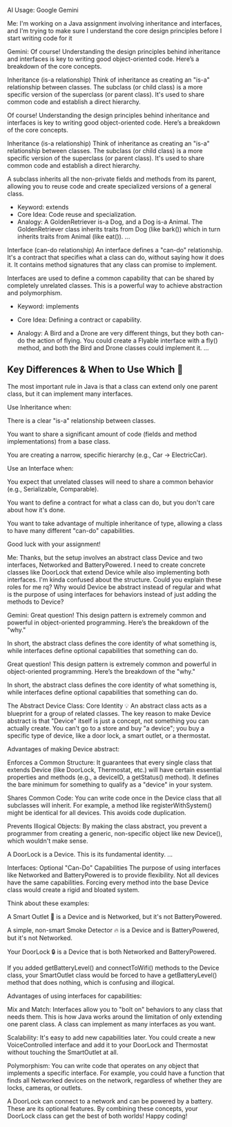 AI Usage: Google Gemini

Me: I'm working on a Java assignment involving inheritance and interfaces, and I'm trying to make sure I understand the core design principles before I start writing code for it

Gemini: Of course! Understanding the design principles behind inheritance and interfaces is key to writing good object-oriented code. Here’s a breakdown of the core concepts.

Inheritance (is-a relationship)
Think of inheritance as creating an "is-a" relationship between classes. The subclass (or child class) is a more specific version of the superclass (or parent class). It's used to share common code and establish a direct hierarchy.

Of course! Understanding the design principles behind inheritance and interfaces is key to writing good object-oriented code. Here’s a breakdown of the core concepts.

Inheritance (is-a relationship)
Think of inheritance as creating an "is-a" relationship between classes. The subclass (or child class) is a more specific version of the superclass (or parent class). It's used to share common code and establish a direct hierarchy.

A subclass inherits all the non-private fields and methods from its parent, allowing you to reuse code and create specialized versions of a general class.

- Keyword: extends
- Core Idea: Code reuse and specialization.
- Analogy: A GoldenRetriever is-a Dog, and a Dog is-a Animal. The GoldenRetriever class inherits traits from Dog (like bark()) which in turn inherits traits from Animal (like eat()).
...

Interface (can-do relationship)
An interface defines a "can-do" relationship. It's a contract that specifies what a class can do, without saying how it does it. It contains method signatures that any class can promise to implement.

Interfaces are used to define a common capability that can be shared by completely unrelated classes. This is a powerful way to achieve abstraction and polymorphism.

- Keyword: implements

- Core Idea: Defining a contract or capability.

- Analogy: A Bird and a Drone are very different things, but they both can-do the action of flying. You could create a Flyable interface with a fly() method, and both the Bird and Drone classes could implement it.
...
## Key Differences & When to Use Which 🤔
The most important rule in Java is that a class can extend only one parent class, but it can implement many interfaces.

Use Inheritance when:

There is a clear "is-a" relationship between classes.

You want to share a significant amount of code (fields and method implementations) from a base class.

You are creating a narrow, specific hierarchy (e.g., Car -> ElectricCar).

Use an Interface when:

You expect that unrelated classes will need to share a common behavior (e.g., Serializable, Comparable).

You want to define a contract for what a class can do, but you don't care about how it's done.

You want to take advantage of multiple inheritance of type, allowing a class to have many different "can-do" capabilities.

Good luck with your assignment!

Me: Thanks, but the setup involves an abstract class Device and two interfaces, Networked and BatteryPowered. I need to create concrete classes like DoorLock that extend Device while also implementing both interfaces. I'm kinda confused about the structure. Could you explain these roles for me rq? Why would Device be abstract instead of regular and what is the purpose of using interfaces for behaviors instead of just adding the methods to Device?

Gemini: Great question! This design pattern is extremely common and powerful in object-oriented programming. Here’s the breakdown of the "why."

In short, the abstract class defines the core identity of what something is, while interfaces define optional capabilities that something can do.

Great question! This design pattern is extremely common and powerful in object-oriented programming. Here’s the breakdown of the "why."

In short, the abstract class defines the core identity of what something is, while interfaces define optional capabilities that something can do.

The Abstract Device Class: Core Identity 💡
An abstract class acts as a blueprint for a group of related classes. The key reason to make Device abstract is that "Device" itself is just a concept, not something you can actually create. You can't go to a store and buy "a device"; you buy a specific type of device, like a door lock, a smart outlet, or a thermostat.

Advantages of making Device abstract:

Enforces a Common Structure: It guarantees that every single class that extends Device (like DoorLock, Thermostat, etc.) will have certain essential properties and methods (e.g., a deviceID, a getStatus() method). It defines the bare minimum for something to qualify as a "device" in your system.

Shares Common Code: You can write code once in the Device class that all subclasses will inherit. For example, a method like registerWithSystem() might be identical for all devices. This avoids code duplication.

Prevents Illogical Objects: By making the class abstract, you prevent a programmer from creating a generic, non-specific object like new Device(), which wouldn't make sense.

A DoorLock is a Device. This is its fundamental identity.
...

Interfaces: Optional "Can-Do" Capabilities
The purpose of using interfaces like Networked and BatteryPowered is to provide flexibility. Not all devices have the same capabilities. Forcing every method into the base Device class would create a rigid and bloated system.

Think about these examples:

A Smart Outlet 🔌 is a Device and is Networked, but it's not BatteryPowered.

A simple, non-smart Smoke Detector 🔥 is a Device and is BatteryPowered, but it's not Networked.

Your DoorLock 🔒 is a Device that is both Networked and BatteryPowered.

If you added getBatteryLevel() and connectToWifi() methods to the Device class, your SmartOutlet class would be forced to have a getBatteryLevel() method that does nothing, which is confusing and illogical.

Advantages of using interfaces for capabilities:

Mix and Match: Interfaces allow you to "bolt on" behaviors to any class that needs them. This is how Java works around the limitation of only extending one parent class. A class can implement as many interfaces as you want.

Scalability: It's easy to add new capabilities later. You could create a new VoiceControlled interface and add it to your DoorLock and Thermostat without touching the SmartOutlet at all.

Polymorphism: You can write code that operates on any object that implements a specific interface. For example, you could have a function that finds all Networked devices on the network, regardless of whether they are locks, cameras, or outlets.

A DoorLock can connect to a network and can be powered by a battery. These are its optional features. By combining these concepts, your DoorLock class can get the best of both worlds! Happy coding!

